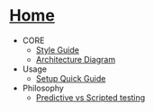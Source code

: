 # [Home](home)
- CORE
  - [Style Guide](Style-Guide)
  - [Architecture Diagram](Architecture-Diagram)
- Usage
  - [Setup Quick Guide](Setup-Quick-Guide)
- Philosophy
  - [Predictive vs Scripted testing](Predictive-vs-Scripted-testing)